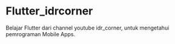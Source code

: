 # Flutter_idrcorner
Belajar Flutter dari channel youtube idr_corner, untuk mengetahui pemrograman Mobile Apps.
